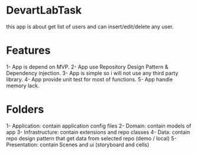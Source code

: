 # DevartLabTask
this app is about get list of users and can insert/edit/delete any user.

# Features

1- App is depend on MVP.
2- App use Repository Design Pattern & Dependency injection.
3- App is simple so i will not use any third party library.
4- App provide unit test for most of functions.
5- App handle memory lack.


# Folders

1- Application: contain application config files
2- Domain: contain models of app
3- Infrastructure: contain extensions and repo classes
4- Data: contain repo design pattern that get data from selected repo (demo / local)
5- Presentation: contain Scenes and ui (storyboard and cells)



